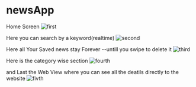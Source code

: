 # newsApp

Home Screen 
![first](https://user-images.githubusercontent.com/67454147/87669344-737a5500-c78b-11ea-89ad-07513d7a00c2.jpg)

Here you can search by a keyword(realtime)
![second](https://user-images.githubusercontent.com/67454147/87669352-74ab8200-c78b-11ea-8bfd-dac5037598c6.jpg)

Here all Your Saved news stay Forever --untill you swipe to delete it
![third](https://user-images.githubusercontent.com/67454147/87669354-76754580-c78b-11ea-9614-e2ee56e72e6b.jpg)

Here is the category wise section
![fourth](https://user-images.githubusercontent.com/67454147/87669360-783f0900-c78b-11ea-9e6d-52d1509e6992.jpg)

and Last the Web View where you can see all the deatils directly to the website 
![fivth](https://user-images.githubusercontent.com/67454147/87669374-7a08cc80-c78b-11ea-88dd-06508da9d3f5.jpg)
